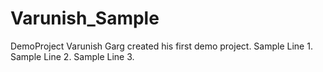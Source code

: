 # Varunish_Sample
DemoProject
Varunish Garg created his first demo project.
Sample Line 1.
Sample Line 2.
Sample Line 3.
